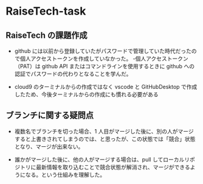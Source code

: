 # RaiseTech-task

## RaiseTech の課題作成

- github には以前から登録していたがパスワードで管理していた時代だったので個人アクセストークンを作成していなかった。 -個人アクセストークン（PAT）は github API またはコマンドラインを使用するときに github への認証でパスワードの代わりとなることを学んだ。

- cloud9 のターミナルからの作成ではなく vscode と GitHubDesktop で作成したため、今後ターミナルからの作成にも慣れる必要がある

## ブランチに関する疑問点

- 複数名でブランチを切った場合、1 人目がマージした後に、別の人がマージすると上書きされてしまうのでは、と思ったが、この状態では「競合」状態となり、マージが出来ない。

- 誰かがマージした後に、他の人がマージする場合は、pull してローカルリポジトリに最新情報を取り込むことで競合状態が解消され、マージができるようになる。という仕組みを理解した。
